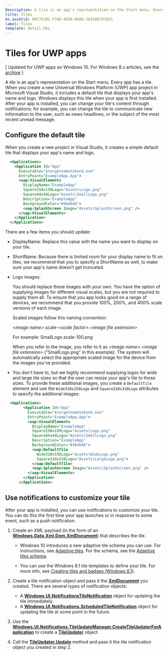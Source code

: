```yaml
---
Description: A tile is an app's representation on the Start menu. Every app has a tile. When you create a new Universal Windows Platform (UWP) app project in Microsoft Visual Studio, it includes a default tile that displays your app's name and logo.
title: Tiles
ms.assetid: 09C7E1B1-F78D-4659-8086-2E428E797653
label: Tiles
template: detail.hbs
---
```


# Tiles for UWP apps


\[ Updated for UWP apps on Windows 10. For Windows 8.x articles, see the [archive](http://go.microsoft.com/fwlink/p/?linkid=619132) \]


A *tile* is an app's representation on the Start menu. Every app has a tile. When you create a new Universal Windows Platform (UWP) app project in Microsoft Visual Studio, it includes a default tile that displays your app's name and logo. Windows displays this tile when your app is first installed. After your app is installed, you can change your tile's content through notifications; for example, you can change the tile to communicate new information to the user, such as news headlines, or the subject of the most recent unread message.

## <span id="Configure_the_default_tile"></span><span id="configure_the_default_tile"></span><span id="CONFIGURE_THE_DEFAULT_TILE"></span>Configure the default tile


When you create a new project in Visual Studio, it creates a simple default tile that displays your app's name and logo.

```XML
  <Applications>
    <Application Id="App"
      Executable="$targetnametoken$.exe"
      EntryPoint="ExampleApp.App">
      <uap:VisualElements
        DisplayName="ExampleApp"
        Square150x150Logo="Assets\Logo.png"
        Square44x44Logo="Assets\SmallLogo.png"
        Description="ExampleApp"
        BackgroundColor="#464646">
        <uap:SplashScreen Image="Assets\SplashScreen.png" />
      </uap:VisualElements>
    </Application>
  </Applications>
```

There are a few items you should update:

-   DisplayName: Replace this value with the name you want to display on your tile.
-   ShortName: Because there is limited room for your display name to fit on tiles, we recommend that you to specify a ShortName as well, to make sure your app's name doesn’t get truncated.
-   Logo images:

    You should replace these images with your own. You have the option of supplying images for different visual scales, but you are not required to supply them all. To ensure that you app looks good on a range of devices, we recommend that you provide 100%, 200%, and 400% scale versions of each image.

    Scaled images follow this naming convention:
    
    *&lt;image name&gt;*.scale-*&lt;scale factor&gt;*.*&lt;image file extension&gt;* 


     

    For example: SmallLogo.scale-100.png

    When you refer to the image, you refer to it as *&lt;image name&gt;*.*&lt;image file extension&gt;* ("SmallLogo.png" in this example). The system will automatically select the appropriate scaled image for the device from the images you've provided.

-   You don't have to, but we highly recommend supplying logos for wide and large tile sizes so that the user can resize your app's tile to those sizes. To provide these additional images, you create a `DefaultTile` element and use the `Wide310x150Logo` and `Square310x310Logo` attributes to specify the additional images:
```    XML
  <Applications>
        <Application Id="App"
          Executable="$targetnametoken$.exe"
          EntryPoint="ExampleApp.App">
          <uap:VisualElements
            DisplayName="ExampleApp"
            Square150x150Logo="Assets\Logo.png"
            Square44x44Logo="Assets\SmallLogo.png"
            Description="ExampleApp"
            BackgroundColor="#464646">
            <uap:DefaultTile
              Wide310x150Logo="Assets\WideLogo.png"
              Square310x310Logo="Assets\LargeLogo.png">
            </uap:DefaultTile>
            <uap:SplashScreen Image="Assets\SplashScreen.png" />
          </uap:VisualElements>
        </Application>
      </Applications>
```

## <span id="Use_notifications_to_customize_your_tile"></span><span id="use_notifications_to_customize_your_tile"></span><span id="USE_NOTIFICATIONS_TO_CUSTOMIZE_YOUR_TILE"></span>Use notifications to customize your tile


After your app is installed, you can use notifications to customize your tile. You can do this the first time your app launches or in response to some event, such as a push notification.

1.  Create an XML payload (in the form of an [**Windows.Data.Xml.Dom.XmlDocument**](https://msdn.microsoft.com/library/windows/apps/br206173)) that describes the tile.

    -   Windows 10 introduces a new adaptive tile schema you can use. For instructions, see [Adaptive tiles](tiles-and-notifications-create-adaptive-tiles.md). For the schema, see the [Adaptive tiles schema](tiles-and-notifications-adaptive-tiles-schema.md). 

    -   You can use the Windows 8.1 tile templates to define your tile. For more info, see [Creating tiles and badges (Windows 8.1)](https://msdn.microsoft.com/library/windows/apps/xaml/hh868260).

2.  Create a tile notification object and pass it the [**XmlDocument**](https://msdn.microsoft.com/library/windows/apps/br206173) you created. There are several types of notification objects:
    -   A [**Windows.UI.NotificationsTileNotification**](https://msdn.microsoft.com/library/windows/apps/br208616) object for updating the tile immediately.
    -   A [**Windows.UI.Notifications.ScheduledTileNotification**](https://msdn.microsoft.com/library/windows/apps/hh701637) object for updating the tile at some point in the future.

3.  Use the [**Windows.UI.Notifications.TileUpdateManager.CreateTileUpdaterForApplication**](https://msdn.microsoft.com/library/windows/apps/br208623) to create a [**TileUpdater**](https://msdn.microsoft.com/library/windows/apps/br208628) object.
4.  Call the [**TileUpdater.Update**](https://msdn.microsoft.com/library/windows/apps/br208632) method and pass it the tile notification object you created in step 2.

 

 






<!--HONumber=May16_HO4-->


